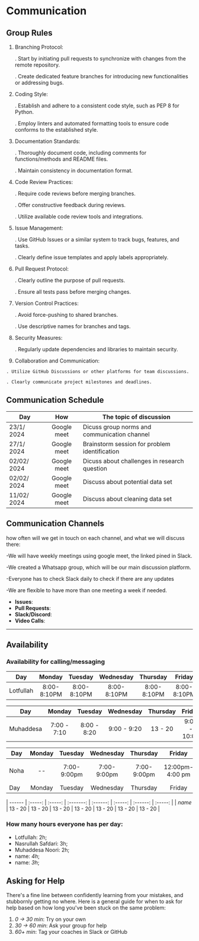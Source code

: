 # Communication

## Group Rules

1.  Branching Protocol:

    . Start by initiating pull requests to synchronize with changes from the remote repository.

    . Create dedicated feature branches for introducing new functionalities or addressing bugs.

2.  Coding Style:

    . Establish and adhere to a consistent code style, such as PEP 8 for Python.

    . Employ linters and automated formatting tools to ensure code conforms to the established style.

3.  Documentation Standards:

    . Thoroughly document code, including comments for functions/methods and README files.

    . Maintain consistency in documentation format.

4.  Code Review Practices:

    . Require code reviews before merging branches.
    
    . Offer constructive feedback during reviews.
    
    . Utilize available code review tools and integrations.

6.  Issue Management:

    . Use GitHub Issues or a similar system to track bugs, features, and tasks.

    . Clearly define issue templates and apply labels appropriately.

7.  Pull Request Protocol:

    . Clearly outline the purpose of pull requests.

    . Ensure all tests pass before merging changes.

8.  Version Control Practices:

    . Avoid force-pushing to shared branches.

    . Use descriptive names for branches and tags.

9.  Security Measures:
   
    . Regularly update dependencies and libraries to maintain security.

10.  Collaboration and Communication:
 
    . Utilize GitHub Discussions or other platforms for team discussions.
     
    . Clearly communicate project milestones and deadlines.

## Communication Schedule

| Day         |     How     | The topic of discussion                       |
| ----------- | :---------: | --------------------------------------------- |
| 23/1/ 2024  | Google meet | Dicuss group norms and communication channel  |
| 27/1/ 2024  | Google meet | Brainstorm session for problem identification |
| 02/02/ 2024 | Google meet | Dicuss about challenges in research question  |
| 02/02/ 2024 | Google meet | Discuss about potential data set              |
| 11/02/ 2024 | Google meet | Discuss about cleaning data set               |

## Communication Channels

how often will we get in touch on each channel, and what we will discuss there:

-We will have weekly meetings using google meet, the linked pined in Slack.

-We created a Whatsapp group, which will be our main discussion platform.

-Everyone has to check Slack daily to check if there are any updates

-We are flexible to have more than one meeting a week if needed.

- **Issues**:
- **Pull Requests**:
- **Slack/Discord**:
- **Video Calls**:

---

## Availability

### Availability for calling/messaging

| Day       |   Monday    |   Tuesday   |  Wednesday  |  Thursday   |   Friday    |  Saturday   | Sunday  |
| --------- | :---------: | :---------: | :---------: | :---------: | :---------: | :---------: | :-----: |
| Lotfullah | 8:00-8:10PM | 8:00-8:10PM | 8:00-8:10PM | 8:00-8:10PM | 8:00-8:10PM | 8:00-8:10PM | 13 - 20 |

| Day       |   Monday    |   Tuesday   |  Wednesday   | Thursday |    Friday    |  Saturday    | Sunday  |
| --------  | :--------:  | :---------: | :-------:    | :------: | :---------:  | :------:     | :-----: |
| Muhaddesa | 7:00 - 7:10 | 8:00 - 8:20 |  9:00 - 9:20 | 13 - 20  | 9:00 - 10:00 | 9:00 - 9:10  | 13 - 20 |

| Day    | Monday  | Tuesday | Wednesday | Thursday | Friday  | Saturday | Sunday  |
| ------ | :-----: | :-----: | :-------: | :------: | :-----: | :------: | :-----: |
| Noha | -- | 7:00-9:00pm |   7:00-9:00pm | 7:00-9:00pm   |  12:00pm-4:00 pm| `1:00-4pm:00pm  20  | 6:00pm-9:00pm |
| Day    | Monday  | Tuesday | Wednesday | Thursday | Friday  | Saturday | Sunday  |

| ------ | :-----: | :-----: | :-------: | :------: | :-----: | :------: | :-----: |
| _name_ | 13 - 20 | 13 - 20 | 13 - 20 | 13 - 20 | 13 - 20 | 13 - 20 | 13 - 20 |

### How many hours everyone has per day:

- Lotfullah: 2h;
- Nasrullah Safdari: 3h;
- Muhaddesa Noori: 2h;
- name: _4h_;
- name: _3h_;

## Asking for Help

There's a fine line between confidently learning from your mistakes, and
stubbornly getting no where. Here is a general guide for when to ask for help
based on how long you've been stuck on the same problem:

1. _0 -> 30 min_: Try on your own
2. _30 -> 60 min_: Ask your group for help
3. _60+ min_: Tag your coaches in Slack or GitHub

